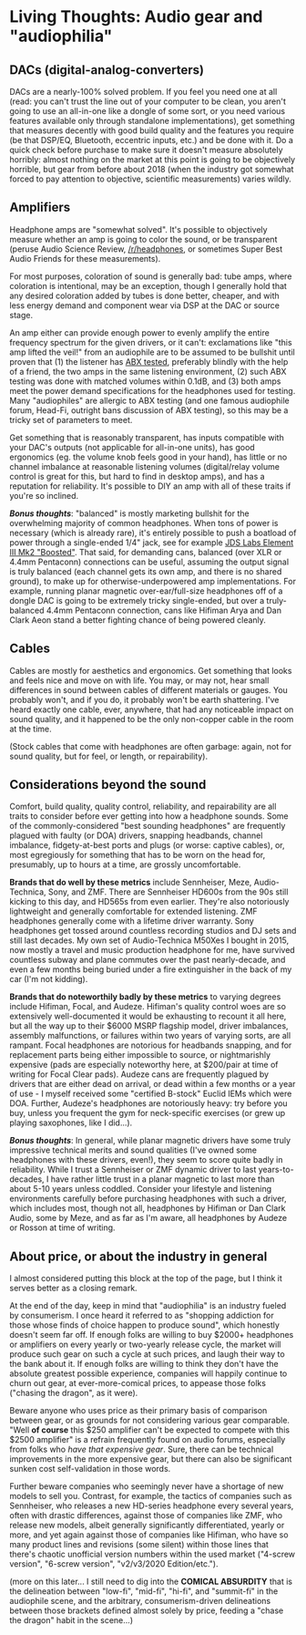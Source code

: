 # Living Thoughts: Audio gear and "audiophilia"

## DACs (digital-analog-converters)

DACs are a nearly-100% solved problem. If you feel you need one at all (read:
you can't trust the line out of your computer to be clean, you aren't going
to use an all-in-one like a dongle of some sort, or you need various features
available only through standalone implementations), get something that measures
decently with good build quality and the features you require (be that DSP/EQ,
Bluetooth, eccentric inputs, etc.) and be done with it. Do a quick check before
purchase to make sure it doesn't measure absolutely horribly: almost nothing
on the market at this point is going to be objectively horrible, but gear from
before about 2018 (when the industry got somewhat forced to pay attention to
objective, scientific measurements) varies wildly.

## Amplifiers

Headphone amps are "somewhat solved". It's possible to objectively measure
whether an amp is going to color the sound, or be transparent (peruse Audio
Science Review, [/r/headphones](//reddit.com/r/headphones), or sometimes Super
Best Audio Friends for these measurements).

For most purposes, coloration of sound is generally bad: tube amps, where
coloration is intentional, may be an exception, though I generally hold that any
desired coloration added by tubes is done better, cheaper, and with less energy
demand and component wear via DSP at the DAC or source stage.

An amp either can provide enough power to evenly amplify the entire frequency
spectrum for the given drivers, or it can't: exclamations like "this amp lifted
the veil!" from an audiophile are to be assumed to be bullshit until proven
that (1) the listener has [ABX tested](https://en.wikipedia.org/wiki/ABX_test),
preferably blindly with the help of a friend, the two amps in the same listening
environment, (2) such ABX testing was done with matched volumes within 0.1dB,
and (3) both amps meet the power demand specifications for the headphones used
for testing. Many "audiophiles" are allergic to ABX testing (and one famous
audiophile forum, Head-Fi, outright bans discussion of ABX testing), so this may
be a tricky set of parameters to meet.

Get something that is reasonably transparent, has inputs compatible with your
DAC's outputs (not applicable for all-in-one units), has good ergonomics (eg.
the volume knob feels good in your hand), has little or no channel imbalance at
reasonable listening volumes (digital/relay volume control is great for this,
but hard to find in desktop amps), and has a reputation for reliability. It's
possible to DIY an amp with all of these traits if you're so inclined.

**_Bonus thoughts_**: "balanced" is mostly marketing bullshit for the
overwhelming majority of common headphones. When tons of power is necessary
(which is already rare), it's entirely possible to push a boatload of power
through a single-ended 1/4" jack, see for example [JDS Labs Element III Mk2
"Boosted"](https://jdslabs.com/product/element-iii/). That said, for demanding
cans, balanced (over XLR or 4.4mm Pentaconn) connections can be useful, assuming
the output signal is truly balanced (each channel gets its own amp, and there
is no shared ground), to make up for otherwise-underpowered amp implementations.
For example, running planar magnetic over-ear/full-size headphones off
of a dongle DAC is going to be extremely tricky single-ended, but over a
truly-balanced 4.4mm Pentaconn connection, cans like Hifiman Arya and Dan Clark
Aeon stand a better fighting chance of being powered cleanly.

## Cables

Cables are mostly for aesthetics and ergonomics. Get something that looks and
feels nice and move on with life. You may, or may not, hear small differences in
sound between cables of different materials or gauges. You probably won't, and
if you do, it probably won't be earth shattering. I've heard exactly one cable,
ever, anywhere, that had any noticeable impact on sound quality, and it happened
to be the only non-copper cable in the room at the time.

(Stock cables that come with headphones are often garbage: again, not for sound
quality, but for feel, or length, or repairability).

## Considerations beyond the sound

Comfort, build quality, quality control, reliability, and repairability are
all traits to consider before ever getting into how a headphone sounds. Some of
the commonly-considered "best sounding headphones" are frequently plagued with
faulty (or DOA) drivers, snapping headbands, channel imbalance, fidgety-at-best
ports and plugs (or worse: captive cables), or, most egregiously for something
that has to be worn on the head for, presumably, up to hours at a time, are
grossly uncomfortable.

**Brands that do well by these metrics** include Sennheiser, Meze,
Audio-Technica, Sony, and ZMF. There are Sennheiser HD600s from the 90s still
kicking to this day, and HD565s from even earlier. They're also notoriously
lightweight and generally comfortable for extended listening. ZMF headphones
generally come with a lifetime driver warranty. Sony headphones get tossed
around countless recording studios and DJ sets and still last decades. My own
set of Audio-Technica M50Xes I bought in 2015, now mostly a travel and music
production headphone for me, have survived countless subway and plane commutes
over the past nearly-decade, and even a few months being buried under a fire
extinguisher in the back of my car (I'm not kidding).

**Brands that do noteworthily badly by these metrics** to varying degrees
include Hifiman, Focal, and Audeze. Hifiman's quality control woes are so
extensively well-documented it would be exhausting to recount it all here, but
all the way up to their $6000 MSRP flagship model, driver imbalances, assembly
malfunctions, or failures within two years of varying sorts, are all rampant.
Focal headphones are notorious for headbands snapping, and for replacement
parts being either impossible to source, or nightmarishly expensive (pads are
especially noteworthy here, at $200/pair at time of writing for Focal Clear
pads). Audeze cans are frequently plagued by drivers that are either dead on
arrival, or dead within a few months or a year of use - I myself received some
"certified B-stock" Euclid IEMs which were DOA. Further, Audeze's headphones
are notoriously heavy: try before you buy, unless you frequent the gym for
neck-specific exercises (or grew up playing saxophones, like I did...).

**_Bonus thoughts_**: In general, while planar magnetic drivers have some truly
impressive technical merits and sound qualities (I've owned some headphones with
these drivers, even!), they seem to score quite badly in reliability. While I
trust a Sennheiser or ZMF dynamic driver to last years-to-decades, I have rather
little trust in a planar magnetic to last more than about 5-10 years unless
coddled. Consider your lifestyle and listening environments carefully before
purchasing headphones with such a driver, which includes most, though not all,
headphones by Hifiman or Dan Clark Audio, some by Meze, and as far as I'm aware,
all headphones by Audeze or Rosson at time of writing.

## About price, or about the industry in general

I almost considered putting this block at the top of the page, but I think it
serves better as a closing remark.

At the end of the day, keep in mind that "audiophilia" is an industry fueled by
consumerism. I once heard it referred to as "shopping addiction for those whose
finds of choice happen to produce sound", which honestly doesn't seem far off.
If enough folks are willing to buy $2000+ headphones or amplifiers on every
yearly or two-yearly release cycle, the market will produce such gear on such a
cycle at such prices, and laugh their way to the bank about it. If enough folks
are willing to think they don't have the absolute greatest possible experience,
companies will happily continue to churn out gear, at ever-more-comical prices,
to appease those folks ("chasing the dragon", as it were).

Beware anyone who uses price as their primary basis of comparison between gear,
or as grounds for not considering various gear comparable. "Well **of course**
this $250 amplifier can't be expected to compete with this $2500 amplifier" is
a refrain frequently found on audio forums, especially from folks who *have that
expensive gear*. Sure, there can be technical improvements in the more expensive
gear, but there can also be significant sunken cost self-validation in those
words.

Further beware companies who seemingly never have a shortage of new models to
sell you. Contrast, for example, the tactics of companies such as Sennheiser,
who releases a new HD-series headphone every several years, often with drastic
differences, against those of companies like ZMF, who release new models, albeit
generally significantly differentiated, yearly or more, and yet again against
those of companies like Hifiman, who have so many product lines and revisions
(some silent) within those lines that there's chaotic unofficial version numbers
within the used market ("4-screw version", "6-screw version", "v2/v3/2020
Edition/etc.").

(more on this later... I still need to dig into the **COMICAL ABSURDITY** that
is the delineation between "low-fi", "mid-fi", "hi-fi", and "summit-fi" in the
audiophile scene, and the arbitrary, consumerism-driven delineations between
those brackets defined almost solely by price, feeding a "chase the dragon"
habit in the scene...)
